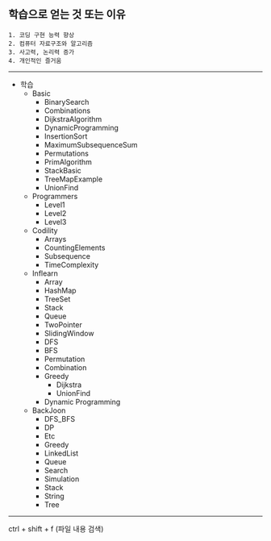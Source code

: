 ## 학습으로 얻는 것 또는 이유
```
1. 코딩 구현 능력 향상
2. 컴퓨터 자료구조와 알고리즘
3. 사고력, 논리력 증가
4. 개인적인 즐거움
```

------------------------------------------------------

+ 학습
  + Basic 
    + BinarySearch
    + Combinations
    + DijkstraAlgorithm
    + DynamicProgramming
    + InsertionSort
    + MaximumSubsequenceSum
    + Permutations
    + PrimAlgorithm
    + StackBasic
    + TreeMapExample
    + UnionFind
  + Programmers
    + Level1
    + Level2
    + Level3
  + Codility
    + Arrays
    + CountingElements
    + Subsequence
    + TimeComplexity
  + Inflearn
    + Array
    + HashMap
    + TreeSet
    + Stack
    + Queue  
    + TwoPointer
    + SlidingWindow
    + DFS
    + BFS
    + Permutation
    + Combination
    + Greedy
      + Dijkstra
      + UnionFind
    + Dynamic Programming
  + BackJoon
    + DFS_BFS
    + DP
    + Etc
    + Greedy
    + LinkedList
    + Queue
    + Search
    + Simulation
    + Stack
    + String
    + Tree
  

-----------------------------------------------------

ctrl + shift + f (파일 내용 검색)

